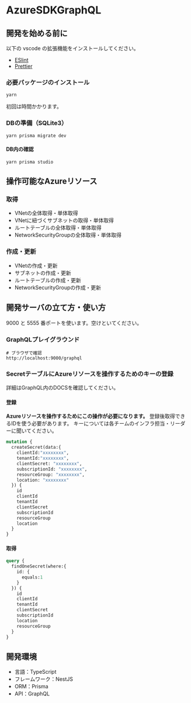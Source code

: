 # AzureSDKGraphQL

## 開発を始める前に

以下の vscode の拡張機能をインストールしてください。

- [ESlint](https://marketplace.visualstudio.com/items?itemName=dbaeumer.vscode-eslint)
- [Prettier](https://marketplace.visualstudio.com/items?itemName=esbenp.prettier-vscode)

### 必要パッケージのインストール 
```console
yarn
```

初回は時間かかります。

### DBの準備（SQLite3）
```console
yarn prisma migrate dev
```

#### DB内の確認
```console
yarn prisma studio
```

## 操作可能なAzureリソース
### 取得
- VNetの全体取得・単体取得
- VNetに紐づくサブネットの取得・単体取得
- ルートテーブルの全体取得・単体取得
- NetworkSecurityGroupの全体取得・単体取得

### 作成・更新
- VNetの作成・更新
- サブネットの作成・更新
- ルートテーブルの作成・更新
- NetworkSecurityGroupの作成・更新

## 開発サーバの立て方・使い方

9000 と 5555 番ポートを使います。空けといてください。

### GraphQLプレイグラウンド
```
# ブラウザで確認
http://localhost:9000/graphql
```

### SecretテーブルにAzureリソースを操作するためのキーの登録
詳細はGraphQL内のDOCSを確認してください。

#### 登録
**Azureリソースを操作するためにこの操作が必要になります。**
登録後取得できるIDを使う必要があります。
キーについては各チームのインフラ担当・リーダーに聞いてください。

```graphql
mutation {
  createSecret(data:{
    clientId:"xxxxxxxx",
    tenantId:"xxxxxxxx",
    clientSecret: "xxxxxxxx",
    subscriptionId: "xxxxxxxx",
    resourceGroup: "xxxxxxxx",
    location: "xxxxxxxx"
  }) {
    id
    clientId
    tenantId
    clientSecret
    subscriptionId
    resourceGroup
    location
  }
}
```

#### 取得
```graphql
query {
  findOneSecret(where:{
    id: {
      equals:1
    }
  }) {
    id
    clientId
    tenantId
    clientSecret
    subscriptionId
    location
    resourceGroup
  }
}
```

## 開発環境
- 言語：TypeScript
- フレームワーク：NestJS
- ORM：Prisma
- API：GraphQL